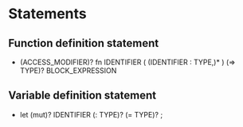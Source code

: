 # Statements

## Function definition statement

- (ACCESS_MODIFIER)? fn IDENTIFIER ( (IDENTIFIER : TYPE,)* ) (=> TYPE)? BLOCK_EXPRESSION

## Variable definition statement

- let (mut)? IDENTIFIER (: TYPE)? (= TYPE)? ;
